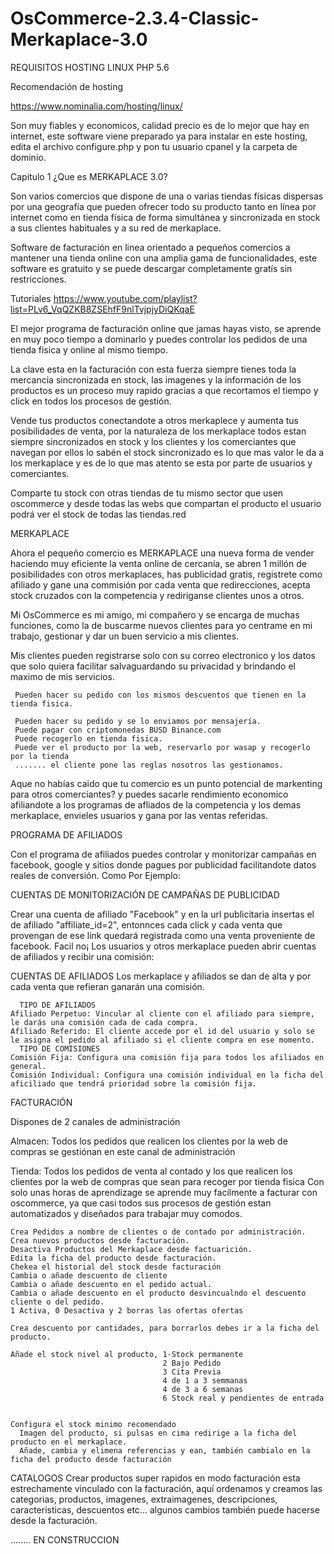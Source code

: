 # OsCommerce-2.3.4-Classic-Merkaplace-3.0

REQUISITOS
HOSTING LINUX 
PHP 5.6

Recomendación de hosting

https://www.nominalia.com/hosting/linux/

Son muy fiables y economicos, calidad precio es de lo mejor que hay en internet, este software viene preparado ya para instalar en este hosting, edita el archivo configure.php y pon tu usuario cpanel y la carpeta de dominio.

Capitulo 1 ¿Que es MERKAPLACE 3.0?

Son varios comercios que dispone de una o varias tiendas físicas dispersas por una geografía que pueden ofrecer todo su producto tanto en línea por internet como en tienda física de forma simultánea y sincronizada en stock a sus clientes habituales y a su red de merkaplace.

Software de facturación en linea orientado a pequeños comercios a mantener una tienda online con una amplia gama de funcionalidades, este software es gratuito y se puede descargar completamente gratís sin restricciones.

  Tutoriales
  https://www.youtube.com/playlist?list=PLv6_VqQZKB8ZSEhfF9nlTvjpjyDiQKqaE

  El mejor programa de facturación online que jamas hayas visto, se aprende en muy poco tiempo a dominarlo y puedes controlar los pedidos de una tienda fisica y   online al mismo tiempo.

  La clave esta en la facturación con esta fuerza siempre tienes toda la mercancia sincronizada en stock, las imagenes y la información de los productos es un   proceso muy rapido gracias a que recortamos el tiempo y click en todos los procesos de gestión.

  Vende tus productos conectandote a otros merkaplece y aumenta tus posibilidades de venta, por la naturaleza de los merkaplace todos estan siempre sincronizados en   stock y los clientes y los comerciantes que navegan por ellos lo sabén el stock sincronizado es lo que mas valor le da a los merkaplace y es de lo que mas atento   se esta por parte de usuarios y comerciantes.

  Comparte tu stock con otras tiendas de tu mismo sector que usen oscommerce y desde todas las webs que compartan el producto el usuario podrá ver el stock de todas   las tiendas.red



MERKAPLACE

Ahora el pequeño comercio es MERKAPLACE una nueva forma de vender haciendo muy eficiente la venta online de cercanía, se abren 1 millón de posibilidades con otros merkaplaces, has publicidad gratis, registrete como afiliado y gane una commisión por cada venta que redirecciones, acepta stock cruzados con la competencia y rediriganse clientes unos a otros.

Mi OsCommerce es mi amigo, mi compañero y se encarga de muchas funciones, como la de buscarme nuevos clientes para yo centrame en mi trabajo, gestionar y dar un buen servicio a mis clientes.

Mis clientes pueden registrarse solo con su correo electronico y los datos que solo quiera facilitar salvaguardando su privacidad y brindando el maximo de mis servicios.

     Pueden hacer su pedido con los mismos descuentos que tienen en la tienda fisica.
     
     Pueden hacer su pedido y se lo enviamos por mensajería.
     Puede pagar con criptomonedas BUSD Binance.com
     Puede recogerlo en tienda fisica.
     Puede ver el producto por la web, reservarlo por wasap y recogerlo por la tienda
     ....... el cliente pone las reglas nosotros las gestionamos.
     
Aque no habías caido que tu comercio es un punto potencial de markenting para otros comerciantes? y puedes sacarle rendimiento economico afiliandote a los programas de afliados de la competencia y los demas merkaplace, envieles usuarios y gana por las ventas referidas. 
     




PROGRAMA DE AFILIADOS

Con el programa de afiliados puedes controlar y monitorizar campañas en facebook, google y sitios donde pagues por publicidad facilitandote datos reales de conversión.
Como Por Ejemplo:

CUENTAS DE MONITORIZACIÓN DE CAMPAÑAS DE PUBLICIDAD

  Crear una cuenta de afiliado "Facebook" y en la url publicitaria insertas el 
  de afiliado "affiliate_id=2", entonnces cada click y cada venta que provengan de ese link quedará registrada como una venta proveniente de facebook. Facil no¡
  Los usuarios y otros merkaplace pueden abrir cuentas de afiliados y recibir una comisión:
  
CUENTAS DE AFILIADOS
  Los merkaplace y afiliados se dan de alta y por cada venta que refieran ganarán una comisión.
  
      TIPO DE AFILIADOS
    Afiliado Perpetuo: Vincular al cliente con el afiliado para siempre, le darás una comisión cada de cada compra.
    Afiliado Referido: El cliente accede por el id del usuario y solo se le asigna el pedido al afiliado si el cliente compra en ese momento.
      TIPO DE COMISIONES
    Comisión Fija: Configura una comisión fija para todos los afiliados en general.
    Comisión Individual: Configura una comisión individual en la ficha del aficiliado que tendrá prioridad sobre la comisión fija.
    




  FACTURACIÓN

  Dispones de 2 canales de administración 

   Almacen: Todos los pedidos que realicen los clientes por la web de compras se gestiónan en este canal de administración
   
   Tienda: Todos los pedidos de venta al contado y los que realicen los clientes por la web de compras que sean para recoger por tienda fisica
Con solo unas horas de aprendizage se aprende muy facilmente a facturar con oscommerce, ya que casi todos sus procesos de gestión estan automatizados y diseñados para trabajar muy comodos.

    Crea Pedidos a nombre de clientes o de contado por administración.
    Crea nuevos productos desde facturación.  
    Desactiva Productos del Merkaplace desde factuarición.   
    Edita la ficha del producto desde facturación.    
    Chekea el historial del stock desde facturación    
    Cambia o añade descuento de cliente    
    Cambia o añade descuento en el pedido actual.    
    Cambia o añade descuento en el producto desvincualndo el descuento cliente o del pedido.   
    1 Activa, 0 Desactiva y 2 borras las ofertas ofertas
    
    Crea descuento por cantidades, para borrarlos debes ir a la ficha del producto.
    
    Añade el stock nivel al producto, 1-Stock permanente
                                      2 Bajo Pedido
                                      3 Cita Previa
                                      4 de 1 a 3 semmanas
                                      4 de 3 a 6 semanas
                                      6 Stock real y pendientes de entrada
                                      
    
    Configura el stock minimo recomendado
      Imagen del producto, si pulsas en cima redirige a la ficha del producto en el merkaplace.
      Añade, cambia y elimena referencias y ean, también cambialo en la ficha del producto desde facturación 
    
   
CATALOGOS
Crear productos super rapidos en modo facturación esta estrechamente vinculado con la facturación, aquí ordenamos y creamos las categorias, productos, imagenes, extraimagenes, descripciones, caracteristicas, descuentos etc... algunos cambios también puede hacerse desde la facturación.


........ EN CONSTRUCCION
